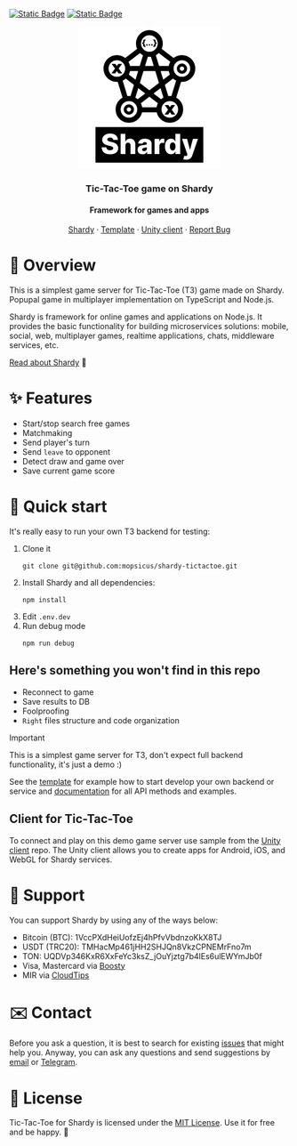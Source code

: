 <a href="./README.md">![Static Badge](https://img.shields.io/badge/english-118027)</a>
<a href="./README.ru.md">![Static Badge](https://img.shields.io/badge/russian-0390fc)</a>
<p align="center">
    <picture>
        <source media="(prefers-color-scheme: dark)" srcset="media/logo-ttt-dark.png">
        <source media="(prefers-color-scheme: light)" srcset="media/logo-ttt.png">
        <img alt="Tic-Tac-Toe game on Shardy" height="256" width="256" src="media/logo-ttt.png">
    </picture>
</p>
<h3 align="center">Tic-Tac-Toe game on Shardy</h3>
<h4 align="center">Framework for games and apps</h4>
<p align="center">
    <a href="https://github.com/mopsicus/shardy">Shardy</a> · <a href="https://github.com/mopsicus/shardy-template">Template</a> · <a href="https://github.com/mopsicus/shardy-unity">Unity client</a> · <a href="https://github.com/mopsicus/shardy-tictactoe/issues">Report Bug</a>
</p>

# 💬 Overview

This is a simplest game server for Tic-Tac-Toe (T3) game made on Shardy. Popupal game in multiplayer implementation on TypeScript and Node.js.

Shardy is framework for online games and applications on Node.js. It provides the basic functionality for building microservices solutions: mobile, social, web, multiplayer games, realtime applications, chats, middleware services, etc.
 
[Read about Shardy](https://github.com/mopsicus/shardy) 💪

# ✨ Features

- Start/stop search free games
- Matchmaking
- Send player's turn
- Send `leave` to opponent
- Detect draw and game over
- Save current game score

# 🚀 Quick start

It's really easy to run your own T3 backend for testing:

1. Clone it
    ```
    git clone git@github.com:mopsicus/shardy-tictactoe.git
    ```
2. Install Shardy and all dependencies:
    ```
    npm install
    ```
3. Edit `.env.dev`
4. Run debug mode
    ```
    npm run debug
    ```

## Here's something you won't find in this repo

- Reconnect to game
- Save results to DB
- Foolproofing
- `Right` files structure and code organization

> [!IMPORTANT]
> This is a simplest game server for T3, don't expect full backend functionality, it's just a demo :)

See the [template](https://github.com/mopsicus/shardy-template) for example how to start develop your own backend or service and [documentation](https://github.com/mopsicus/shardy) for all API methods and examples.

## Client for Tic-Tac-Toe

To connect and play on this demo game server use sample from the [Unity client](https://github.com/mopsicus/shardy-unity) repo. The Unity client allows you to create apps for Android, iOS, and WebGL for Shardy services.

# 🤝 Support

You can support Shardy by using any of the ways below:

* Bitcoin (BTC): 1VccPXdHeiUofzEj4hPfvVbdnzoKkX8TJ
* USDT (TRC20): TMHacMp461jHH2SHJQn8VkzCPNEMrFno7m
* TON: UQDVp346KxR6XxFeYc3ksZ_jOuYjztg7b4lEs6ulEWYmJb0f
* Visa, Mastercard via [Boosty](https://boosty.to/mopsicus/donate)
* MIR via [CloudTips](https://pay.cloudtips.ru/p/9f507669)

# ✉️ Contact

Before you ask a question, it is best to search for existing [issues](https://github.com/mopsicus/shardy-tictactoe/issues) that might help you. Anyway, you can ask any questions and send suggestions by [email](mailto:mail@mopsicus.ru) or [Telegram](https://t.me/mopsicus).

# 🔑 License

Tic-Tac-Toe for Shardy is licensed under the [MIT License](./LICENSE). Use it for free and be happy. 🎉